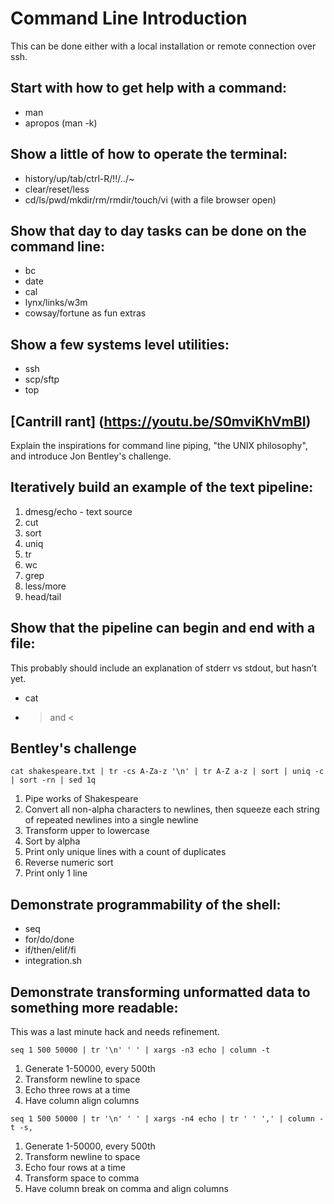# Command Line Introduction

This can be done either with a local installation or remote connection over ssh.

## Start with how to get help with a command:
- man
- apropos (man -k)

## Show a little of how to operate the terminal:
- history/up/tab/ctrl-R/!!/../~
- clear/reset/less
- cd/ls/pwd/mkdir/rm/rmdir/touch/vi (with a file browser open)

## Show that day to day tasks can be done on the command line:
- bc
- date
- cal
- lynx/links/w3m
- cowsay/fortune as fun extras

## Show a few systems level utilities:
- ssh
- scp/sftp
- top

## [Cantrill rant] (https://youtu.be/S0mviKhVmBI)
Explain the inspirations for command line piping, "the UNIX philosophy", and introduce Jon Bentley's challenge.

## Iteratively build an example of the text pipeline:
1. dmesg/echo - text source
2. cut
3. sort
4. uniq
5. tr
6. wc
7. grep
8. less/more
9. head/tail

## Show that the pipeline can begin and end with a file:
This probably should include an explanation of stderr vs stdout, but hasn’t yet.
- cat
- > and <

## Bentley's challenge
`cat shakespeare.txt | tr -cs A-Za-z '\n' | tr A-Z a-z | sort | uniq -c | sort -rn | sed 1q`

1. Pipe works of Shakespeare
2. Convert all non-alpha characters to newlines, then squeeze each string of repeated newlines into a single newline
3. Transform upper to lowercase
4. Sort by alpha
5. Print only unique lines with a count of duplicates
6. Reverse numeric sort
7. Print only 1 line

## Demonstrate programmability of the shell:
- seq
- for/do/done
- if/then/elif/fi
- integration.sh

## Demonstrate transforming unformatted data to something more readable:
This was a last minute hack and needs refinement.

`seq 1 500 50000 | tr '\n' ' ' | xargs -n3 echo | column -t`

1. Generate 1-50000, every 500th
2. Transform newline to space
3. Echo three rows at a time
4. Have column align columns

`seq 1 500 50000 | tr '\n' ' ' | xargs -n4 echo | tr ' ' ',' | column -t -s,`

1. Generate 1-50000, every 500th
2. Transform newline to space
3. Echo four rows at a time
4. Transform space to comma
5. Have column break on comma and align columns
